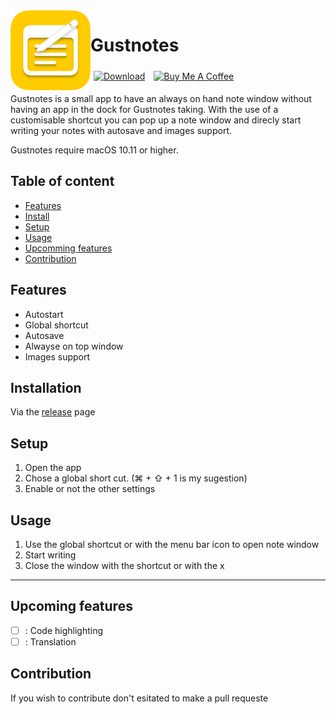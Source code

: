 <img width="128px" src="https://github.com/Nilon123456789/Gustnotes/blob/main/Quick%20notes/Assets.xcassets/AppIcon.appiconset/AppIcon258.png?raw=true" alt="Logo" align="left" />

#  Gustnotes
<div>

<a href="https://github.com/nilon123456789/Gustnotes/releases/latest" target="_blank"><img src="https://img.shields.io/github/downloads/nilon123456789/Gustnotes/total.svg" alt="Download" style="height: 25px!important; padding: 5px"></a>
<a href="https://www.buymeacoffee.com/nilslahaye" target="_blank"><img src="https://cdn.buymeacoffee.com/buttons/v2/default-yellow.png" alt="Buy Me A Coffee" style="height: 25px!important; padding: 5px" ></a>
</p>

Gustnotes is a small app to have an always on hand note window without having an app in the dock for Gustnotes taking. With the use of a customisable shortcut you can pop up a note window and direcly start writing your notes with autosave and images support.

Gustnotes require macOS 10.11 or higher.

## Table of content
  * [Features](#features)
  * [Install](#install)
  * [Setup](#setup)
  * [Usage](#usage)
  * [Upcomming features](#upcomming-features)
  * [Contribution](#contribution)

## Features

- Autostart
- Global shortcut
- Autosave
- Alwayse on top window
- Images support

## Installation

Via the [release](https://github.com/nilon123456789/Gustnotes/releases/latest) page

## Setup

1. Open the app
2. Chose a global short cut. (⌘ + ⇧ + 1 is my sugestion)
3. Enable or not the other settings

## Usage

1. Use the global shortcut or with the menu bar icon to open note window
2. Start writing
3. Close the window with the shortcut or with the x

------------

## Upcoming features

- [ ] : Code highlighting
- [ ] : Translation

## Contribution

If you wish to contribute don't esitated to make a pull requeste


